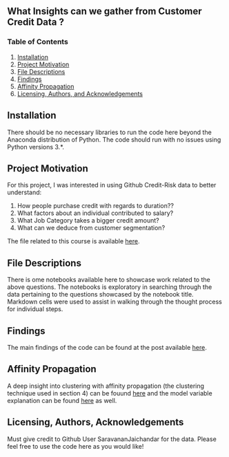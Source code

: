 ## What Insights can we gather from Customer Credit Data ?

### Table of Contents

1. [Installation](#installation)
2. [Project Motivation](#motivation)
3. [File Descriptions](#files)
4. [Findings](#find)
5. [Affinity Propagation](#propagation)
6. [Licensing, Authors, and Acknowledgements](#licensing)

## Installation <a name="installation"></a>

There should be no necessary libraries to run the code here beyond the Anaconda distribution of Python.  The code should run with no issues using Python versions 3.*.

## Project Motivation<a name="motivation"></a>

For this project, I was interested in using Github Credit-Risk data to better understand:

1. How people purchase credit with regards to duration??
2. What factors about an individual contributed to salary?
3. What Job Category takes a bigger credit amount?
4. What can we deduce from customer segmentation?

The file related to this course is available [here](https://raw.githubusercontent.com/SaravananJaichandar/Credit-Risk-Model/master/german_credit_data.csv).

## File Descriptions <a name="files"></a>

There is ome notebooks available here to showcase work related to the above questions.  The notebooks is exploratory in searching through the data pertaining to the questions showcased by the notebook title.  Markdown cells were used to assist in walking through the thought process for individual steps.  

## Findings<a name="find"></a>

The main findings of the code can be found at the post available [here](https://medium.com/@josh_2774/how-do-you-become-a-developer-5ef1c1c68711).

## Affinity Propagation<a name="propagation"></a>

A deep insight into clustering with affinity propagation (the clustering technique used in section 4) can be fouund [here](https://www.toptal.com/machine-learning/clustering-algorithms) and the model variable explanation can be found [here](https://scikit-learn.org/stable/modules/generated/sklearn.cluster.AffinityPropagation.html) as well.

## Licensing, Authors, Acknowledgements<a name="licensing"></a>
Must give credit to Github User SaravananJaichandar for the data. Please feel free to use the code here as you would like! 

